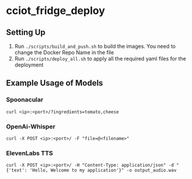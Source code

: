 # cciot_fridge_deploy

## Setting Up
1. Run ```./scripts/build_and_push.sh``` to build the images. You need to change the Docker Repo Name in the file
2. Run ```./scripts/deploy_all.sh``` to apply all the required yaml files for the deployment 

## Example Usage of Models

### Spoonacular
```curl <ip>:<port>/?ingredients=tomato,cheese```

### OpenAi-Whisper
```curl -X POST <ip>:<port>/ -F "file=@<filename>"```

### ElevenLabs TTS
```curl -X POST <ip>:<port>/ -H "Content-Type: application/json" -d "{'text': 'Hello, Welcome to my application'}" -o output_audio.wav```